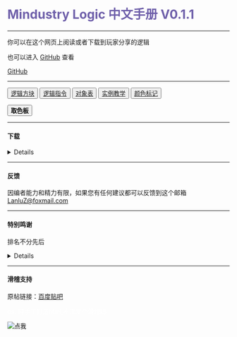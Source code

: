 <head>
    <link rel="stylesheet" href="https://cdn.staticfile.org/twitter-bootstrap/4.4.1/css/bootstrap.min.css">
    <link rel="stylesheet" href="https://cdn.staticfile.org/font-awesome/5.12.1/css/all.min.css">
    <link rel="stylesheet" href="style.css">
    <link rel="stylesheet" href="https://cdn.jsdelivr.net/npm/aplayer@1.10.1/dist/APlayer.min.css">
    <script src="./js/color.js" type="text/javascript"></script>
    <script src="./js/details.js" type="text/javascript"></script>
    <link rel="shortcut icon" href="http://www.runoob.com/images/tryitimg.gif" type="image/x-icon">
    <title>Mindustry中文逻辑手册</title>
    <link rel="stylesheet" href="css/style.css">
</head>

<h1><font color="#6f60aa"><b>Mindustry Logic 中文手册 V0.1.1</b></font></h1>

---

你可以在这个网页上阅读或者下载到玩家分享的逻辑

也可以进入 [GitHub](https://github.com/LanluZ/Mindustry-guide) 查看


<a href="https://github.com/LanluZ/Mindustry-guide" target="_blank" class="btn btn-secondary col-lg-4"><a href='#' class='nice'>GitHub</a></a>

---

<div>
    <button class="btn btn-warning" onclick="details(0)"><a href='#' class='nice'>逻辑方块</a></button>
    <button class="btn btn-warning" onclick="details(1)"><a href='#' class='nice'>逻辑指令</a></button>
    <button class="btn btn-warning" onclick="details(2)"><a href='#' class='nice'>对象表</a></button>
    <button class="btn btn-warning" onclick="details(3)"><a href='#' class='nice'>实例教学</a></button>
    <button class="btn btn-warning" onclick="details(4)"><a href='#' class='nice'>颜色标记</a></button>
</div>
<p></p>
<div>
    <button id="button-palette" class="btn btn-info"><b>取色板</b></button>
</div>

<!--页面弹出-->
<!--调色板页面弹出-->
<div id="aplayer" class="aplayer" data-order="random" data-id="20173709" data-server="netease" data-type="playlist" data-fixed="true" data-autoplay="true" data-volume="0.8"></div>
<!-- aplayer -->
<script src="https://cdn.staticfile.org/jquery/3.2.1/jquery.min.js"></script>
<script src="https://cdn.jsdelivr.net/gh/kaygb/kaygb@master/layer/layer.js"></script>
<script>
    $('#button-palette').on('click', function() {
        layer.open({
            type: 2,
            title: '目前可以公开的情报',
            shadeClose: true,
            shade: false,
            maxmin: true, //开启最大化最小化按钮
            area: ['80%', '100%'],
            content: './color.html'
        });
    });
</script>

<!--按钮输出-->
<p></p>
<div id = "guideOutPut">
</div>

---

#### 下载

<details>
<p></p>
<b>华漾Emoji</b>
<ol>
<li><a href="https://github.com/LanluZ/Mindustry-guide/blob/main/Player-Share/%E5%8D%8E%E6%BC%BEEmoji/%E7%82%B9%E9%98%B5%E7%A5%9E%E9%A3%8E%E8%BD%B0%E7%82%B8%E6%9C%BA_Emoji%E6%94%B9.msch">点阵神风轰炸机_Emoji改</a></li>
</ol>

</details>

---

#### 反馈

因编者能力和精力有限，如果您有任何建议都可以反馈到这个邮箱
LanluZ@foxmail.com

---

#### 特别鸣谢

排名不分先后

<details>

    华漾emoji
    灵蓝♥ 
    MI2 


</details>

---

#### 滑稽支持

原帖链接：[百度贴吧](https://tieba.baidu.com/p/7296831967)

<font color="white">ps. 纯手工打造html,不来发个滑稽吗</font>

<div>
    <form action="javascript:out()" method="post">
    <input
        type="image"
        src="https://tb2.bdstatic.com/tb/editor/images/face/i_f25.png?t=20140803"
        alt="点我"
    />
    </form>
</div>

<div id="emojiOutPut"></div>

<a href='#' class='scroll-to-top'></a>
<script src='js/jquery.min.js'></script>
<script src="js/index.js"></script>

<!--边框插件-->
<script src="js/jquery-1.11.0.min.js" type="text/javascript"></script>
<script src="./js/nicebord.js"></script>
<script>
$(document).ready(function(){
    $('#first').nicebord({
    color: '#000',
    orientation: 'ackw',
    size:5,
    speed:200,
    direction:true,
    center:true
    });
    $('.nice').nicebord({
    color: '#000',
    orientation: 'ackw',
    size:3,
    pos:'top,bottom',
    speed:500
    });
    $('.aimg').nicebord({
    color: '#000',
    orientation: 'ckw',
    size:5,
    speed:200,
    direction:false,
    fix:true,
    center:true
    });
});
</script>
